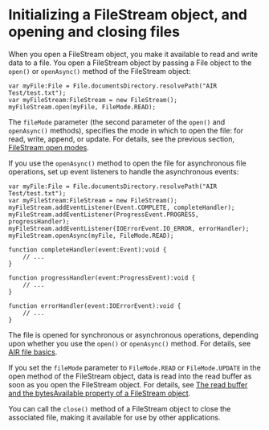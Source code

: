 # Initializing a FileStream object, and opening and closing files

When you open a FileStream object, you make it available to read and write data
to a file. You open a FileStream object by passing a File object to the `open()`
or `openAsync()` method of the FileStream object:

    var myFile:File = File.documentsDirectory.resolvePath("AIR Test/test.txt");
    var myFileStream:FileStream = new FileStream();
    myFileStream.open(myFile, FileMode.READ);

The `fileMode` parameter (the second parameter of the `open()` and `openAsync()`
methods), specifies the mode in which to open the file: for read, write, append,
or update. For details, see the previous section,
[FileStream open modes](./filestream-open-modes.md).

If you use the `openAsync()` method to open the file for asynchronous file
operations, set up event listeners to handle the asynchronous events:

    var myFile:File = File.documentsDirectory.resolvePath("AIR Test/test.txt");
    var myFileStream:FileStream = new FileStream();
    myFileStream.addEventListener(Event.COMPLETE, completeHandler);
    myFileStream.addEventListener(ProgressEvent.PROGRESS, progressHandler);
    myFileStream.addEventListener(IOErrorEvent.IO_ERROR, errorHandler);
    myFileStream.openAsync(myFile, FileMode.READ);

    function completeHandler(event:Event):void {
    	// ...
    }

    function progressHandler(event:ProgressEvent):void {
    	// ...
    }

    function errorHandler(event:IOErrorEvent):void {
    	// ...
    }

The file is opened for synchronous or asynchronous operations, depending upon
whether you use the `open()` or `openAsync()` method. For details, see
[AIR file basics](./air-file-basics.md).

If you set the `fileMode` parameter to `FileMode.READ` or `FileMode.UPDATE` in
the open method of the FileStream object, data is read into the read buffer as
soon as you open the FileStream object. For details, see
[The read buffer and the bytesAvailable property of a FileStream object](./the-read-buffer-and-the-bytesavailable-property-of-a-filestream-object.md).

You can call the `close()` method of a FileStream object to close the associated
file, making it available for use by other applications.
